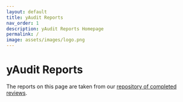 ```yaml
---
layout: default
title: yAudit Reports
nav_order: 1
description: yAudit Reports Homepage
permalink: /
image: assets/images/logo.png
---
```


# yAudit Reports

The reports on this page are taken from our [repository of completed reviews](https://github.com/yAudit/reports).